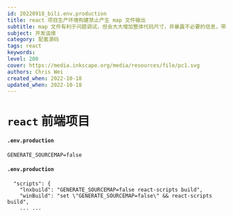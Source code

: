 ```yaml
---
id: 20220918_bili.env.production
title: react 项目生产环境构建禁止产生 map 文件输出
subtitle: map 文件有利于问题调试，但会大大增加整体代码尺寸，并暴露不必要的信息，带来安全隐患
subject: 开发运维
category: 配套源码
tags: react
keywords: 
level: 200
cover: https://media.inkscape.org/media/resources/file/pc1.svg
authors: Chris Wei
created_when: 2022-10-18
updated_when: 2022-10-18
---
```


# `react` 前端项目

#### `.env.production`

```
GENERATE_SOURCEMAP=false
```

#### `.env.production`

```
  "scripts": {
    "lnxbuild": "GENERATE_SOURCEMAP=false react-scripts build",
    "winBuild": "set \"GENERATE_SOURCEMAP=false\" && react-scripts build",
    ... ...

```

